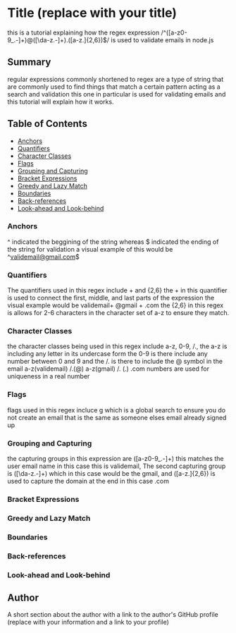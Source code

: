 # Title (replace with your title)
this is a tutorial explaining how the regex expression /^([a-z0-9_\.-]+)@([\da-z\.-]+)\.([a-z\.]{2,6})$/ is used to validate emails in node.js


## Summary
regular expressions commonly shortened to regex are a type of string that are commonly used to find things that match a certain pattern acting as a search and validation this
one in particular is used for validating emails and this tutorial will explain how it works.


## Table of Contents

- [Anchors](#anchors)
- [Quantifiers](#quantifiers)
- [Character Classes](#character-classes)
- [Flags](#flags)
- [Grouping and Capturing](#grouping-and-capturing)
- [Bracket Expressions](#bracket-expressions)
- [Greedy and Lazy Match](#greedy-and-lazy-match)
- [Boundaries](#boundaries)
- [Back-references](#back-references)
- [Look-ahead and Look-behind](#look-ahead-and-look-behind)


### Anchors
^ indicated the beggining of the string whereas $ indicated the ending of the string for validation a visual example of this would be ^validemail@gmail.com$
### Quantifiers
The quantifiers used in this regex include + and {2,6} the + in this quantifier is used to connect the first, middle, and last parts of the expression the visual example would be validemail+ @gmail + .com the {2,6} in this regex is allows for 2-6 characters in the character set of a-z to ensure they match.

### Character Classes
the character classes being used in this regex include a-z, 0-9, /., the a-z is including any letter in its undercase form the 0-9 is there include any number between 0 and 9 and the /. is there to include the @ symbol in the email a-z(validemail) /.(@) a-z(gmail) /. (.) .com numbers are used for uniqueness in a real number 
### Flags
flags used in this regex incluce g which is a global search to ensure you do not create an email that is the same as someone elses email already signed up
### Grouping and Capturing
the capturing groups in this expression are ([a-z0-9_\.-]+) this matches the user email name in this case this is validemail, The second capturing group is ([\da-z\.-]+) which in this case would be the gmail, and ([a-z\.]{2,6}) is used to capture the domain at the end in this case .com
### Bracket Expressions

### Greedy and Lazy Match

### Boundaries

### Back-references

### Look-ahead and Look-behind

## Author

A short section about the author with a link to the author's GitHub profile (replace with your information and a link to your profile)
